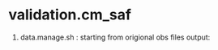# validation.cm_saf



1. data.manage.sh : starting from origional obs files 
                    output: 
